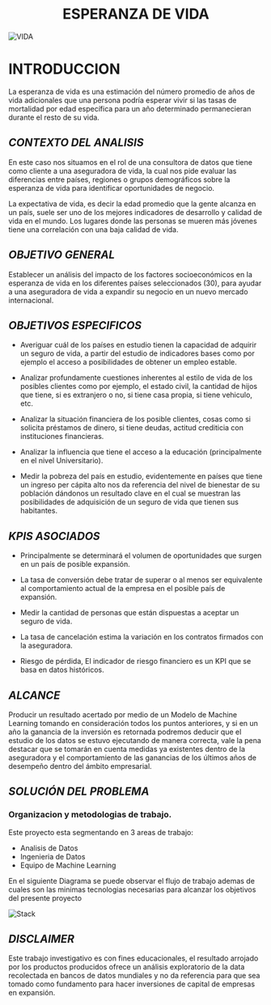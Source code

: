 <h1 align="center"> ESPERANZA DE VIDA </h1>

![VIDA](https://assets.sutori.com/user-uploads/image/e7e0f55e-65e7-4943-b9f9-304b5baf90e9/09d89a731e7fde7ea1314a4076142e17.jpeg)

# **INTRODUCCION**

La esperanza de vida es una estimación del número promedio de años de vida adicionales que una persona podría esperar vivir si las tasas de mortalidad por edad específica para un año determinado permanecieran durante el resto de su vida.

## *CONTEXTO DEL ANALISIS*

En este caso nos situamos en el rol de una consultora de datos que tiene como cliente a una aseguradora de vida, la cual nos pide evaluar las diferencias entre países, regiones o grupos demográficos sobre la esperanza de vida para identificar oportunidades de negocio.

La expectativa de vida, es decir la edad promedio que la gente alcanza en un país, suele ser uno de los mejores indicadores de desarrollo y calidad de vida en el mundo. Los lugares donde las personas se mueren más jóvenes tiene una correlación con una baja calidad de vida.


## *OBJETIVO GENERAL*

Establecer un análisis del impacto de los factores socioeconómicos en la esperanza de vida en los diferentes países seleccionados (30), para ayudar a una aseguradora de vida a expandir su negocio en un nuevo mercado internacional.


## *OBJETIVOS ESPECIFICOS*

-  Averiguar cuál de los países en estudio tienen la capacidad de adquirir un seguro de vida, a partir del estudio de indicadores bases como por ejemplo el acceso a posibilidades de obtener un empleo estable.

- Analizar profundamente cuestiones inherentes al estilo de vida de los posibles clientes como por ejemplo, el estado civil, la cantidad de hijos que tiene, si es extranjero o no, si tiene casa propia, si tiene vehiculo, etc.
  
- Analizar la situación financiera de los posible clientes, cosas como si solicita préstamos de dinero, si tiene deudas, actitud crediticia con instituciones financieras.

- Analizar la influencia que tiene el acceso a la educación (principalmente en el nivel Universitario).

- Medir la pobreza del país en estudio, evidentemente en países que tiene un ingreso per cápita alto nos da referencia del nivel de bienestar de su población dándonos un resultado clave en el cual se muestran las posibilidades de adquisición de un seguro de vida que tienen sus habitantes.

## *KPIS ASOCIADOS*

- Principalmente se determinará el volumen de oportunidades que surgen en un país de posible expansión.

-  La tasa de conversión debe tratar de superar o al menos ser equivalente al comportamiento actual de la empresa en el posible país de expansión.

-  Medir la cantidad de personas que están dispuestas a aceptar un seguro de vida.

-  La tasa de cancelación estima la variación en los contratos firmados con la aseguradora.

-  Riesgo de pérdida, El indicador de riesgo financiero es un KPI que se basa en datos históricos.


## *ALCANCE*

Producir un resultado acertado por medio de un Modelo de Machine Learning tomando en consideración todos los puntos anteriores, y si en un año la ganancia de la inversión es retornada podremos deducir que el estudio de los datos se estuvo ejecutando de manera correcta, vale la pena destacar que se tomarán en cuenta medidas ya existentes dentro de la aseguradora y el comportamiento de las ganancias de los últimos años de desempeño dentro del ámbito empresarial.


## *SOLUCIÓN DEL PROBLEMA*

### Organizacion y metodologias de trabajo.


Este proyecto esta segmentando en 3 areas de trabajo:
* Analisis de Datos
* Ingenieria de Datos
* Equipo de Machine Learning

En el siguiente Diagrama se puede observar el flujo de trabajo ademas de cuales son las minimas tecnologias necesarias para alcanzar los objetivos del presente proyecto


![Stack](https://github.com/Lilsup99/indice_esperanza_vida/blob/main/Stack%20Tecnologico/STACK.jpg?raw=true)


## *DISCLAIMER*

Este trabajo investigativo es con fines educacionales, el resultado arrojado por los productos producidos ofrece un análisis exploratorio de la data recolectada en bancos de datos mundiales y  no da referencia para que sea tomado como fundamento para hacer inversiones de capital de empresas en expansión.
